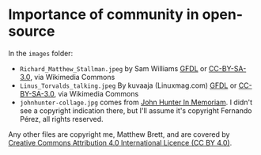 # Importance of community in open-source

In the `images` folder:

* `Richard_Matthew_Stallman.jpeg` by Sam Williams
  [GFDL](http://www.gnu.org/copyleft/fdl.html) or
  [CC-BY-SA-3.0](http://creativecommons.org/licenses/by-sa/3.0/), via
  Wikimedia Commons
* `Linus_Torvalds_talking.jpeg` By kuvaaja (Linuxmag.com)
  [GFDL](http://www.gnu.org/copyleft/fdl.html) or
  [CC-BY-SA-3.0](http://creativecommons.org/licenses/by-sa/3.0/), via
  Wikimedia Commons
* `johnhunter-collage.jpg` comes from [John Hunter In
  Memoriam](http://blog.fperez.org/2013/07/in-memoriam-john-d-hunter-iii-1968-2012.html).
  I didn't see a copyright indication there, but I'll assume it's copyright
  Fernando Pérez, all rights reserved.

Any other files are copyright me, Matthew Brett, and are covered by [Creative
Commons Attribution 4.0 International Licence (CC BY
4.0)](http://creativecommons.org/licenses/by/4.0).
